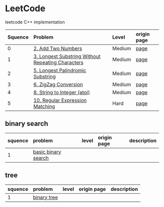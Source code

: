 # LeetCode
leetcode C++ implementation


| Squence | Problem       | Level  |  origin page |
|:-------|:--------------|:------|:------------|
|0|[2. Add Two Numbers](https://github.com/kant-chan/LeetCode/blob/master/cpp/AddTwoNumbers.cpp)|Medium|[page](https://leetcode.com/problems/add-two-numbers/)|
|1|[3. Longest Substring Without Repeating Characters](https://github.com/kant-chan/LeetCode/blob/master/cpp/LongestSubstring.cpp)|Medium|[page](https://leetcode.com/problems/longest-substring-without-repeating-characters/)|
|2|[5. Longest Palindromic Substring](https://github.com/kant-chan/LeetCode/blob/master/cpp/LongestPalindromicSubstring.cpp)|Medium|[page](https://leetcode.com/problems/longest-palindromic-substring/)|
|3|[6. ZigZag Conversion](https://github.com/kant-chan/LeetCode/blob/master/cpp/ZigZagConversion.cpp)|Medium|[page](https://leetcode.com/problems/zigzag-conversion/)|
|4|[8. String to Integer (atoi)](https://github.com/kant-chan/LeetCode/blob/master/cpp/StringtoInteger.cpp)|Medium|[page](https://leetcode.com/problems/string-to-integer-atoi/)|
|5|[10. Regular Expression Matching](https://github.com/kant-chan/LeetCode/blob/master/cpp/RegularMatch.cpp)|Hard|[page](https://leetcode.com/problems/regular-expression-matching/)|

## binary search

| squence | problem | level | origin page | description |
|:--------|:--------|:------|:------------|:------------|
|1   |[basic binary search](https://github.com/kant-chan/LeetCode/blob/master/cpp/BinarySearch.cpp)|||

## tree

| squence | problem | level | origin page | description |
|:--------|:--------|:------|:------------|:------------|
|1   |[binary tree](https://github.com/kant-chan/LeetCode/blob/master/cpp/BinaryTree.cpp)|||
